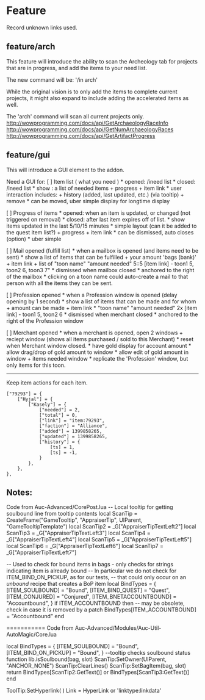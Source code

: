 # Feature

Record unknown links used.

## feature/arch
This feature will introduce the ability to scan the Archeology tab for projects that are in progress, and add the items to your need list.

The new command will be: '/in arch'

While the original vision is to only add the items to complete current projects, it might also expand to include adding the accelerated items as well.

The 'arch' command will scan all current projects only.
http://wowprogramming.com/docs/api/GetArchaeologyRaceInfo
http://wowprogramming.com/docs/api/GetNumArchaeologyRaces
http://wowprogramming.com/docs/api/GetArtifactProgress




## feature/gui
This will introduce a GUI element to the addon.

Need a GUI for:
[ ] Item list ( what you need )
	* opened: /ineed list
	* closed: /ineed list
	* show  : a list of needed items
	    + progress
	    + item link
	* user interaction includes:
		+ history (added, last updated, etc.) (via tooltip)
		+ remove
	* can be moved, uber simple display for longtime display

[ ] Progress of items
	* opened: when an item is updated, or changed (not triggered on removal)
	* closed: after last item expires off of list.
	* show items updated in the last 5/10/15 minutes
	* simple layout (can it be added to the quest item list?)
		+ progress
		+ item link
	* can be dismissed, auto closes (option)
	* uber simple

[ ] Mail opened (fulfill list)
	* when a mailbox is opened (and items need to be sent)
	* show a list of items that can be fulfilled
		+ your amount 'bags (bank)'
		+ item link
		+ list of "toon name" "amount needed"
		5::5 [item link] - toon1 5, toon2 6, toon3 7"
	* dismissed when mailbox closed
	* anchored to the right of the mailbox
	* clicking on a toon name could auto-create a mail to that person with all the items they can be sent.


[ ] Profession opened
	* when a Profession window is opened (delay opening by 1 second)
	* show a list of items that can be made and for whom
		+ amount can be made
		+ item link
			* "toon name" "amount needed"
			2x [item link] - toon1 5, toon2 6
	* dismissed when merchant closed
	* anchored to the right of the Profession window

[ ] Merchant opened
	* when a merchant is opened, open 2 windows
		+ reciept window (shows all items purchased / sold to this Merchant)
			* reset when Merchant window closed.
			* have gold display for account amount
			* allow drag/drop of gold amount to window
			* allow edit of gold amount in window
		+ items needed window
			* replicate the 'Profession' window, but only items for this toon.


-----
Keep item actions for each item.

	["79293"] = {
		["Hyjal"] = {
			["Kasely"] = {
				["needed"] = 2,
				["total"] = 0,
				["link"] = "item:79293",
				["faction"] = "Alliance",
				["added"] = 1399858265,
				["updated"] = 1399858265,
				["history"] = {
					[ts] = 1,
					[ts] = -1,
				}
			},
		},
	},

## Notes:

Code from Auc-Advanced/CorePost.lua
-- Local tooltip for getting soulbound line from tooltip contents
local ScanTip = CreateFrame("GameTooltip", "AppraiserTip", UIParent, "GameTooltipTemplate")
local ScanTip2 = _G["AppraiserTipTextLeft2"]
local ScanTip3 = _G["AppraiserTipTextLeft3"]
local ScanTip4 = _G["AppraiserTipTextLeft4"]
local ScanTip5 = _G["AppraiserTipTextLeft5"]
local ScanTip6 = _G["AppraiserTipTextLeft6"]
local ScanTip7 = _G["AppraiserTipTextLeft7"]


-- Used to check for bound items in bags - only checks for strings indicating item is already bound
-- In particular we do not check for ITEM_BIND_ON_PICKUP, as for our tests,
-- that could only occur on an *unbound* recipe that creates a BoP item
local BindTypes = {
	[ITEM_SOULBOUND] = "Bound",
	[ITEM_BIND_QUEST] = "Quest",
	[ITEM_CONJURED] = "Conjured",
	[ITEM_BNETACCOUNTBOUND] = "Accountbound",
}
if ITEM_ACCOUNTBOUND then
	-- may be obsolete, check in case it is removed by a patch
	BindTypes[ITEM_ACCOUNTBOUND] = "Accountbound"
end

===========
Code from Auc-Advanced/Modules/Auc-Util-AutoMagic/Core.lua

local BindTypes = {
	[ITEM_SOULBOUND] = "Bound",
	[ITEM_BIND_ON_PICKUP] = "Bound",
}
--tooltip checks soulbound status
function lib.isSoulbound(bag, slot)
	ScanTip:SetOwner(UIParent, "ANCHOR_NONE")
	ScanTip:ClearLines()
	ScanTip:SetBagItem(bag, slot)
	return BindTypes[ScanTip2:GetText()] or BindTypes[ScanTip3:GetText()]
end

ToolTip:SetHyperlink( <Link> )
	Link = HyperLink or 'linktype:linkdata'